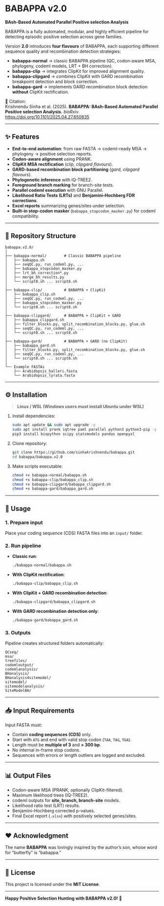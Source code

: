 # BABAPPA v2.0  
**BAsh-Based Automated Parallel Positive selection Analysis**

BABAPPA is a fully automated, modular, and highly efficient pipeline for detecting episodic positive selection across gene families.  

Version **2.0** introduces **four flavours** of BABAPPA, each supporting different sequence quality and recombination detection strategies:

- **babappa-normal** → classic BABAPPA pipeline (QC, codon-aware MSA, phylogeny, codeml models, LRT + BH correction).  
- **babappa-clip** → integrates ClipKit for improved alignment quality.  
- **babappa-clipgard** → combines ClipKit with GARD recombination breakpoint detection and block correction.  
- **babappa-gard** → implements GARD recombination block detection **without** ClipKit rectification.  

📖 Citation:  
Krishnendu Sinha et al. (2025). **BABAPPA: BAsh-Based Automated Parallel Positive selection Analysis.** *bioRxiv*. https://doi.org/10.1101/2025.04.27.650835  

---

## ✨ Features

- **End-to-end automation**: from raw FASTA → codeml-ready MSA → phylogeny → positive selection reports.  
- **Codon-aware alignment** using PRANK.  
- **ClipKit MSA rectification** (*clip, clipgard flavours*).  
- **GARD-based recombination block partitioning** (*gard, clipgard flavours*).  
- **Phylogenetic inference** with IQ-TREE2.  
- **Foreground branch marking** for branch-site tests.  
- **Parallel codeml execution** with GNU Parallel.  
- **Likelihood Ratio Tests (LRTs)** and **Benjamini–Hochberg FDR corrections**.  
- **Excel reports** summarizing genes/sites under selection.  
- **Built-in stop-codon masker** (`babappa_stopcodon_masker.py`) for codeml compatibility.  

---

## 📂 Repository Structure

```
babappa.v2.0/
│
├── babappa-normal/        # Classic BABAPPA pipeline
│   ├── babappa.sh
│   ├── seqQC.py, run_codeml.py, ...
│   ├── babappa_stopcodon_masker.py
│   ├── lrt_bh_correction*.py
│   ├── merge_bh_results.py
│   └── script0.sh ... script8.sh
│
├── babappa-clip/          # BABAPPA + ClipKit
│   ├── babappa_clip.sh
│   ├── seqQC.py, run_codeml.py, ...
│   ├── babappa_stopcodon_masker.py
│   └── script0.sh ... script8.sh
│
├── babappa-clipgard/      # BABAPPA + ClipKit + GARD
│   ├── babappa_clipgard.sh
│   ├── filter_blocks.py, split_recombination_blocks.py, glue.sh
│   ├── seqQC.py, run_codeml.py, ...
│   └── script0.sh ... script8.sh
│
├── babappa-gard/          # BABAPPA + GARD (no ClipKit)
│   ├── babappa_gard.sh
│   ├── filter_blocks.py, split_recombination_blocks.py, glue.sh
│   ├── seqQC.py, run_codeml.py, ...
│   └── script0.sh ... script8.sh
│
└── Example FASTAs
    ├── Arabidopsis_halleri.fasta
    └── Arabidopsis_lyrata.fasta
```

---

## ⚙️ Installation

> **Linux / WSL (Windows users must install Ubuntu under WSL)**  

1. Install dependencies:  
   ```bash
   sudo apt update && sudo apt upgrade -y
   sudo apt install prank iqtree paml parallel python3 python3-pip -y
   pip3 install biopython scipy statsmodels pandas openpyxl
   ```

2. Clone repository:  
   ```bash
   git clone https://github.com/sinhakrishnendu/babappa.git
   cd babappa/babappa.v2.0
   ```

3. Make scripts executable:  
   ```bash
   chmod +x babappa-normal/babappa.sh
   chmod +x babappa-clip/babappa_clip.sh
   chmod +x babappa-clipgard/babappa_clipgard.sh
   chmod +x babappa-gard/babappa_gard.sh
   ```

---

## 🚀 Usage

### 1. Prepare input
Place your coding sequence (CDS) FASTA files into an `input/` folder.  

### 2. Run pipeline
- **Classic run**:  
  ```bash
  ./babappa-normal/babappa.sh
  ```

- **With ClipKit rectification**:  
  ```bash
  ./babappa-clip/babappa_clip.sh
  ```

- **With ClipKit + GARD recombination detection**:  
  ```bash
  ./babappa-clipgard/babappa_clipgard.sh
  ```

- **With GARD recombination detection only**:  
  ```bash
  ./babappa-gard/babappa_gard.sh
  ```

### 3. Outputs
Pipeline creates structured folders automatically:  
```
QCseq/  
msa/  
treefiles/  
codemloutput/  
codemlanalysis/  
BHanalysis/  
BHanalysis4sitemodel/  
sitemodel/  
sitemodelanalysis/  
SiteModelBH/  
```

---

## 📥 Input Requirements

Input FASTA must:  
- Contain **coding sequences (CDS)** only.  
- Start with `ATG` and end with valid stop codon (`TAA`, `TAG`, `TGA`).  
- Length must be **multiple of 3** and **> 300 bp**.  
- No internal in-frame stop codons.  
- Sequences with errors or length outliers are logged and excluded.  

---

## 📊 Output Files

- Codon-aware MSA (PRANK, optionally ClipKit-filtered).  
- Maximum likelihood trees (IQ-TREE2).  
- codeml outputs for **site, branch, branch-site** models.  
- Likelihood ratio test (LRT) results.  
- Benjamini–Hochberg corrected p-values.  
- Final Excel report (`.xlsx`) with positively selected genes/sites.  

---

## ❤️ Acknowledgment

The name **BABAPPA** was lovingly inspired by the author’s son, whose word for “butterfly” is “babappa.”  

---

## 📜 License

This project is licensed under the **MIT License**.  

---

**Happy Positive Selection Hunting with BABAPPA v2.0!** 🦋
